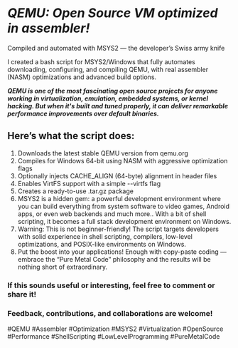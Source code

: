 
# ___QEMU: Open Source VM optimized in assembler!___

Compiled and automated with MSYS2 — the developer’s Swiss army knife

I created a bash script for MSYS2/Windows that fully automates downloading, configuring, and compiling QEMU, with real assembler (NASM) optimizations and advanced build options.

___QEMU is one of the most fascinating open source projects for anyone working in virtualization, emulation, embedded systems, or kernel hacking. But when it's built and tuned properly, it can deliver remarkable performance improvements over default binaries.___

## Here’s what the script does:

1) Downloads the latest stable QEMU version from qemu.org
2) Compiles for Windows 64-bit using NASM with aggressive optimization flags
3) Optionally injects CACHE_ALIGN (64-byte) alignment in header files
4) Enables VirtFS support with a simple --virtfs flag
5) Creates a ready-to-use .tar.gz package
6) MSYS2 is a hidden gem: a powerful development environment where you can build everything from system software to video games, Android apps, or even web backends and much more..
 With a bit of shell scripting, it becomes a full stack development environment on Windows.
7) Warning: This is not beginner-friendly!
 The script targets developers with solid experience in shell scripting, compilers, low-level optimizations, and POSIX-like environments on Windows.
8) Put the boost into your applications!
 Enough with copy-paste coding — embrace the “Pure Metal Code” philosophy and the results will be nothing short of extraordinary.

### If this sounds useful or interesting, feel free to comment or share it!

### Feedback, contributions, and collaborations are welcome!

#QEMU #Assembler #Optimization #MSYS2 #Virtualization #OpenSource #Performance #ShellScripting #LowLevelProgramming #PureMetalCode
